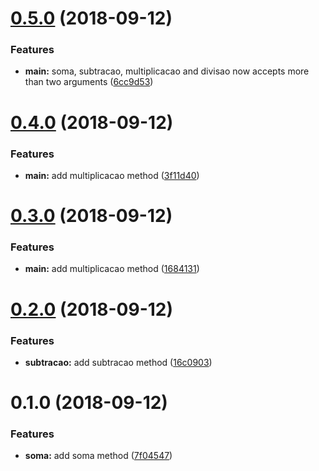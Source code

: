 <a name="0.5.0"></a>
# [0.5.0](https://github.com/samarazaida/playground-release-it/compare/0.4.0...0.5.0) (2018-09-12)


### Features

* **main:** soma, subtracao, multiplicacao and divisao now accepts more than two arguments ([6cc9d53](https://github.com/samarazaida/playground-release-it/commit/6cc9d53))



<a name="0.4.0"></a>
# [0.4.0](https://github.com/samarazaida/playground-release-it/compare/0.3.0...0.4.0) (2018-09-12)


### Features

* **main:** add multiplicacao method ([3f11d40](https://github.com/samarazaida/playground-release-it/commit/3f11d40))



<a name="0.3.0"></a>
# [0.3.0](https://github.com/samarazaida/playground-release-it/compare/0.2.0...0.3.0) (2018-09-12)


### Features

* **main:** add multiplicacao method ([1684131](https://github.com/samarazaida/playground-release-it/commit/1684131))



<a name="0.2.0"></a>
# [0.2.0](https://github.com/samarazaida/playground-release-it/compare/0.1.0...0.2.0) (2018-09-12)


### Features

* **subtracao:** add subtracao method ([16c0903](https://github.com/samarazaida/playground-release-it/commit/16c0903))



<a name="0.1.0"></a>
# 0.1.0 (2018-09-12)


### Features

* **soma:** add soma method ([7f04547](https://github.com/samarazaida/playground-release-it/commit/7f04547))



